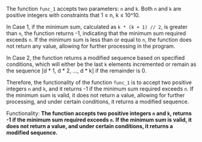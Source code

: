 The function `func_1` accepts two parameters: `n` and `k`. Both `n` and `k` are positive integers with constraints that 1 ≤ n, k ≤ 10^10. 

In Case 1, if the minimum sum, calculated as `k * (k + 1) // 2`, is greater than `n`, the function returns -1, indicating that the minimum sum required exceeds `n`. If the minimum sum is less than or equal to `n`, the function does not return any value, allowing for further processing in the program.

In Case 2, the function returns a modified sequence based on specified conditions, which will either be the last `k` elements incremented or remain as the sequence [d * 1, d * 2, ..., d * k] if the remainder is 0.

Therefore, the functionality of the function `func_1` is to accept two positive integers `n` and `k`, and it returns -1 if the minimum sum required exceeds `n`. If the minimum sum is valid, it does not return a value, allowing for further processing, and under certain conditions, it returns a modified sequence. 

Functionality: **The function accepts two positive integers `n` and `k`, returns -1 if the minimum sum required exceeds `n`. If the minimum sum is valid, it does not return a value, and under certain conditions, it returns a modified sequence.**